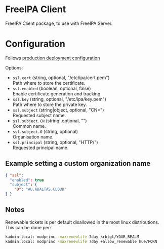 
# FreeIPA Client

FreeIPA Client package, to use with FreeIPA Server.

# Configuration

Follows [production deployment configuration](https://www.freeipa.org/page/Deployment_Recommendations)

Options:

* `ssl.cert` (string, optional, "/etc/ipa/cert.pem")   
  Path where to store the certificate.
* `ssl.enabled` (boolean, optional, false)   
  Enable certificate generation and tracking.
* `ssl.key` (string, optional, "/etc/ipa/key.pem")   
  Path where to store the private key.
* `ssl.subject` (string|object, optional, "CN=<fqdn>")   
  Requested subject name.
* `ssl.subject.CN` (string, optional, "<fqdn>")   
  Common name.
* `ssl.subject.O` (string, optional)   
  Organisation name.
* `ssl.principal` (string, optional, "HTTP/<fqdn>")   
  Requested principal name.

## Example setting a custom organization name

```json
{ "ssl":
  "enabled": true
  "subject": {
    "O": "AU.ADALTAS.CLOUD"
} }
```

## Notes

Renewable tickets is per default disallowed in the most linux distributions. This can be done per:

```bash
kadmin.local: modprinc -maxrenewlife 7day krbtgt/YOUR_REALM
kadmin.local: modprinc -maxrenewlife 7day +allow_renewable hue/FQRN
```
